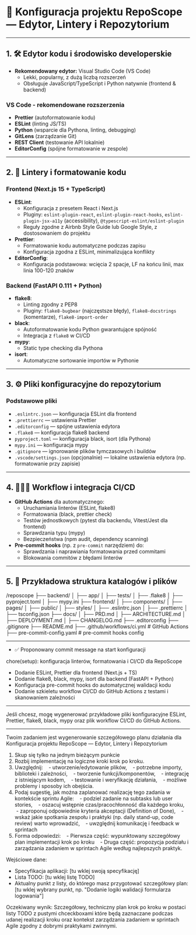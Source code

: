 # 🚀 Konfiguracja projektu RepoScope — Edytor, Lintery i Repozytorium

---

## 1. 🛠 Edytor kodu i środowisko developerskie

- **Rekomendowany edytor:** Visual Studio Code (VS Code)
  - Lekki, popularny, z dużą liczbą rozszerzeń
  - Obsługuje JavaScript/TypeScript i Python natywnie (frontend & backend)

### VS Code - rekomendowane rozszerzenia

- **Prettier** (autoformatowanie kodu)
- **ESLint** (linting JS/TS)
- **Python** (wsparcie dla Pythona, linting, debugging)
- **GitLens** (zarządzanie Git)
- **REST Client** (testowanie API lokalnie)
- **EditorConfig** (spójne formatowanie w zespole)

---

## 2. 📐 Lintery i formatowanie kodu

### Frontend (Next.js 15 + TypeScript)

- **ESLint**:
  - Konfiguracja z presetem React i Next.js
  - Pluginy: `eslint-plugin-react`, `eslint-plugin-react-hooks`, `eslint-plugin-jsx-a11y` (accessibility), `@typescript-eslint/eslint-plugin`
  - Reguły zgodne z Airbnb Style Guide lub Google Style, z dostosowaniem do projektu
- **Prettier**:
  - Formatowanie kodu automatyczne podczas zapisu
  - Konfiguracja zgodna z ESLint, minimalizująca konflikty
- **EditorConfig**:
  - Konfiguracja podstawowa: wcięcia 2 spacje, LF na końcu linii, max linia 100-120 znaków

### Backend (FastAPI 0.111 + Python)

- **flake8**:
  - Linting zgodny z PEP8
  - Pluginy: `flake8-bugbear` (najczęstsze błędy), `flake8-docstrings` (komentarze), `flake8-import-order`
- **black**:
  - Autoformatowanie kodu Python gwarantujące spójność
  - Integracja z `flake8` w CI/CD
- **mypy**:
  - Static type checking dla Pythona
- **isort**:
  - Automatyczne sortowanie importów w Pythonie

---

## 3. ⚙️ Pliki konfiguracyjne do repozytorium

### Podstawowe pliki

- `.eslintrc.json` — konfiguracja ESLint dla frontend
- `.prettierrc` — ustawienia Prettier
- `.editorconfig` — spójne ustawienia edytora
- `.flake8` — konfiguracja flake8 backend
- `pyproject.toml` — konfiguracja black, isort (dla Pythona)
- `mypy.ini` — konfiguracja mypy
- `.gitignore` — ignorowanie plików tymczasowych i buildów
- `.vscode/settings.json` (opcjonalnie) — lokalne ustawienia edytora (np. formatowanie przy zapisie)

---

## 4. 🧑‍🤝‍🧑 Workflow i integracja CI/CD

- **GitHub Actions** dla automatycznego:
  - Uruchamiania linterów (ESLint, flake8)
  - Formatowania (black, prettier check)
  - Testów jednostkowych (pytest dla backendu, Vitest/Jest dla frontend)
  - Sprawdzania typu (mypy)
  - Bezpieczeństwa (npm audit, dependency scanning)
- **Pre-commit hooks** (np. z `pre-commit` narzędziem) do:
  - Sprawdzania i naprawiania formatowania przed commitami
  - Blokowania commitów z błędami linterów

---

## 5. 🔧 Przykładowa struktura katalogów i plików

/reposcope
├── backend/
│ ├── app/
│ ├── tests/
│ ├── .flake8
│ ├── pyproject.toml
│ ├── mypy.ini
├── frontend/
│ ├── components/
│ ├── pages/
│ ├── public/
│ ├── styles/
│ ├── .eslintrc.json
│ ├── .prettierrc
│ ├── tsconfig.json
├── docs/
│ ├── PRD.md
│ ├── ARCHITECTURE.md
│ ├── DEPLOYMENT.md
│ ├── CHANGELOG.md
├── .editorconfig
├── .gitignore
├── README.md
├── .github/workflows/ci.yml # GitHub Actions
├── pre-commit-config.yaml # pre-commit hooks config

---

- ✅ Proponowany commit message na start konfiguracji

chore(setup): konfiguracja linterów, formatowania i CI/CD dla RepoScope

- Dodanie ESLint, Prettier dla frontend (Next.js + TS)
- Dodanie flake8, black, mypy, isort dla backend (FastAPI + Python)
- Konfiguracja pre-commit hooks do automatycznej walidacji kodu
- Dodanie szkieletu workflow CI/CD do GitHub Actions z testami i skanowaniem zależności

---

Jeśli chcesz, mogę wygenerować przykładowe pliki konfiguracyjne ESLint, Prettier, flake8, black, mypy oraz plik workflow CI/CD do GitHub Actions.

---

Twoim zadaniem jest wygenerowanie
szczegółowego planu działania dla Konfiguracja projektu RepoScope — Edytor, Lintery i Repozytorium

1. Skup się tylko na jednym bieżącym punkcie
2. Rozbij implementację na logiczne kroki krok po kroku.
3. Uwzględnij:
      - utworzenie/edytowanie plików,
      - potrzebne importy, biblioteki i zależności,
      - tworzenie funkcji/komponentów,
      - integrację z istniejącym kodem,
      - testowanie i weryfikację działania,
      - możliwe problemy i sposoby ich obejścia.
4. Podaj sugestię, jak można zaplanować realizację tego zadania w kontekście sprintu Agile:
      - podziel zadanie na subtasks lub user stories,
      - oszacuj wstępnie czas/pracochłonność dla każdego kroku,
      - zaproponuj odpowiednie kryteria akceptacji (Definition of Done),
      - wskaż jakie spotkania zespołu i praktyki (np. daily stand-up, code review) warto wprowadzić,
      - uwzględnij komunikację i feedback w sprintach
5. Forma odpowiedzi:
      - Pierwsza część: wypunktowany szczegółowy plan implementacji krok po kroku
      - Druga część: propozycja podziału i zarządzania zadaniem w sprintach Agile według najlepszych praktyk.

Wejściowe dane:

- Specyfikacja aplikacji: [tu wklej swoją specyfikację]
- Lista TODO: [tu wklej listę TODO]
- Aktualny punkt z listy, do którego masz przygotować szczegółowy plan: [tu wklej wybrany punkt, np. "Dodanie logiki walidacji formularza logowania"]

Oczekiwany wynik:
Szczegółowy, techniczny plan krok po kroku w postaci listy TODO z pustymi chceckboxami które będą zaznaczane podczas udanej realizacji kroku oraz kontekst zarządzania zadaniem w sprintach Agile zgodny z dobrymi praktykami zwinnymi.
